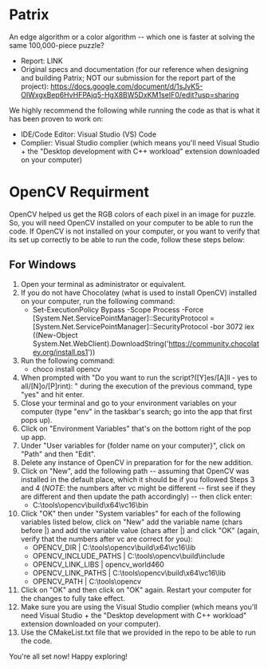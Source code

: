 # Patrix
An edge algorithm or a color algorithm -- which one is faster at solving the same 100,000-piece puzzle?

- Report: LINK
- Original specs and documentation (for our reference when designing and building Patrix; NOT our submission for the report part of the project): https://docs.google.com/document/d/1sJvK5-OlWxgxBep6HvHFPAjq5-HgX8BW5DxKM1seIF0/edit?usp=sharing

We highly recommend the following while running the code as that is what it has been proven to work on:
- IDE/Code Editor: Visual Studio (VS) Code
- Complier: Visual Studio complier (which means you'll need Visual Studio + the "Desktop development with C++ workload" extension downloaded on your computer)

# OpenCV Requirment
OpenCV helped us get the RGB colors of each pixel in an image for puzzle. So, you will need OpenCV installed on your computer to be able to run the code. If OpenCV is not installed on your computer, or you want to verify that its set up correctly to be able to run the code, follow these steps below:

## For Windows
1. Open your terminal as administrator or equivalent.
2. If you do not have Chocolatey (what is used to install OpenCV) installed on your computer, run the following command:
    - Set-ExecutionPolicy Bypass -Scope Process -Force
[System.Net.ServicePointManager]::SecurityProtocol = [System.Net.ServicePointManager]::SecurityProtocol -bor 3072
iex ((New-Object System.Net.WebClient).DownloadString('https://community.chocolatey.org/install.ps1'))
3. Run the following command:
    - choco install opencv
4. When prompted with "Do you want to run the script?([Y]es/[A]ll - yes to all/[N]o/[P]rint): " during the execution of the previous command, type "yes" and hit enter.
5. Close your terminal and go to your environment variables on your computer (type "env" in the taskbar's search; go into the app that first pops up).
6. Click on "Environment Variables" that's on the bottom right of the pop up app.
7. Under "User variables for {folder name on your computer}", click on "Path" and then "Edit".
8. Delete any instance of OpenCV in preparation for for the new addition.
9. Click on "New", add the following path -- assuming that OpenCV was installed in the default place, which it should be if you followed Steps 3 and 4 (_NOTE_: the numbers after vc might be different -- first see if they are different and then update the path accordingly) -- then click enter:
      - C:\tools\opencv\build\x64\vc16\bin
11. Click "OK" then under "System variables" for each of the following variables listed below, click on "New" add the variable name (chars before |) and add the variable value (chars after |) and click "OK" (again, verify that the numbers after vc are correct for you):
    - OPENCV_DIR | C:\tools\opencv\build\x64\vc16\lib
    - OPENCV_INCLUDE_PATHS | C:\tools\opencv\build\include
    - OPENCV_LINK_LIBS | opencv_world460
    - OPENCV_LINK_PATHS | C:\tools\opencv\build\x64\vc16\lib
    - OPENCV_PATH | C:\tools\opencv
12. Click on "OK" and then click on "OK" again. Restart your computer for the changes to fully take effect.
13. Make sure you are using the Visual Studio complier (which means you'll need Visual Studio + the "Desktop development with C++ workload" extension downloaded on your computer). 
14. Use the CMakeList.txt file that we provided in the repo to be able to run the code.

You're all set now! Happy exploring!
